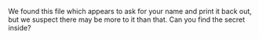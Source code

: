 We found this file which appears to ask for your name and print it back out, but we suspect there may be more to it than that. Can you find the secret inside?
